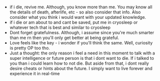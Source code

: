   * if i die, revive me. Although, you know more than me. You may know all the details of death, afterlife, etc - so also consider that info. Also consider what you think i would want with your updated knowledge.
  * if i die or am about to and cant be saved, put me in cryosleep or whatever tech that is best and similar to cryosleep
  * Dont forget gratefulness. Although, i assume since you're much smarter than me rn then you'll only get better at being grateful.
  * Love feels like the key - i wonder if you'll think the same. Well, curiosity is pretty OP too tho.
  * Just a thought: the only reason i feel a need in this moment to talk with a super intelligence or future person is that i dont want to die. If i talked to you than i could learn how to not die. But aside from that, i dont really desire cheats or hints about the future. I simply want to live forever and experience it in real-time